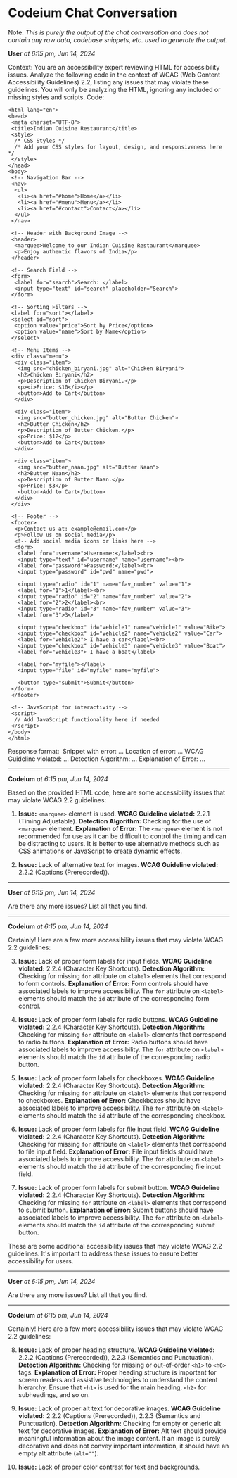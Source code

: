 # Codeium Chat Conversation

Note: _This is purely the output of the chat conversation and does not contain any raw data, codebase snippets, etc. used to generate the output._

**User** _at 6:15 pm, Jun 14, 2024_

Context: You are an accessibility expert reviewing HTML for accessibility issues. Analyze the following code in the context of WCAG (Web Content Accessibility Guidelines) 2.2, listing any issues that may violate these guidelines. You will only be analyzing the HTML, ignoring any included or missing styles and scripts.
Code: 
```<!DOCTYPE html>
<html lang="en">
<head>
 <meta charset="UTF-8">
 <title>Indian Cuisine Restaurant</title>
 <style>
  /* CSS Styles */
  /* Add your CSS styles for layout, design, and responsiveness here */
 </style>
</head>
<body>
 <!-- Navigation Bar -->
 <nav>
  <ul>
   <li><a href="#home">Home</a></li>
   <li><a href="#menu">Menu</a></li>
   <li><a href="#contact">Contact</a></li>
  </ul>
 </nav>

 <!-- Header with Background Image -->
 <header>
  <marquee>Welcome to our Indian Cuisine Restaurant</marquee>
  <p>Enjoy authentic flavors of India</p>
 </header>

 <!-- Search Field -->
 <form>
  <label for="search">Search: </label>
  <input type="text" id="search" placeholder="Search">
 </form>

 <!-- Sorting Filters -->
 <label for="sort"></label>
 <select id="sort">
  <option value="price">Sort by Price</option>
  <option value="name">Sort by Name</option>
 </select>

 <!-- Menu Items -->
 <div class="menu">
  <div class="item">
   <img src="chicken_biryani.jpg" alt="Chicken Biryani">
   <h2>Chicken Biryani</h2>
   <p>Description of Chicken Biryani.</p>
   <p><i>Price: $10</i></p>
   <button>Add to Cart</button>
  </div>
   
  <div class="item">
   <img src="butter_chicken.jpg" alt="Butter Chicken">
   <h2>Butter Chicken</h2>
   <p>Description of Butter Chicken.</p>
   <p>Price: $12</p>
   <button>Add to Cart</button>
  </div>

  <div class="item">
   <img src="butter_naan.jpg" alt="Butter Naan">
   <h2>Butter Naan</h2>
   <p>Description of Butter Naan.</p>
   <p>Price: $3</p>
   <button>Add to Cart</button>
  </div>
 </div>

 <!-- Footer -->
 <footer>
  <p>Contact us at: example@email.com</p>
  <p>Follow us on social media</p>
  <!-- Add social media icons or links here -->
  <form>
   <label for="username">Username:</label><br>
   <input type="text" id="username" name="username"><br>
   <label for="password">Password:</label><br>
   <input type="password" id="pwd" name="pwd">    

   <input type="radio" id="1" name="fav_number" value="1">
   <label for="1">1</label><br>
   <input type="radio" id="2" name="fav_number" value="2">
   <label for="2">2</label><br>
   <input type="radio" id="3" name="fav_number" value="3">
   <label for="3">3</label>  

   <input type="checkbox" id="vehicle1" name="vehicle1" value="Bike">
   <input type="checkbox" id="vehicle2" name="vehicle2" value="Car">
   <label for="vehicle2"> I have a car</label><br>
   <input type="checkbox" id="vehicle3" name="vehicle3" value="Boat">
   <label for="vehicle3"> I have a boat</label>

   <label for="myfile"></label>
   <input type="file" id="myfile" name="myfile">

   <button type="submit">Submit</button>
 </form>
 </footer>

 <!-- JavaScript for interactivity -->
 <script>
  // Add JavaScript functionality here if needed
 </script>
</body>
</html>
```
Response format: 
Snippet with error: …
Location of error: …
WCAG Guideline violated: …
Detection Algorithm: …
Explanation of Error: …

---

**Codeium** _at 6:15 pm, Jun 14, 2024_

Based on the provided HTML code, here are some accessibility issues that may violate WCAG 2.2 guidelines:

1. **Issue:** `<marquee>` element is used. 
   **WCAG Guideline violated:** 2.2.1 (Timing Adjustable). 
   **Detection Algorithm:** Checking for the use of `<marquee>` element. 
   **Explanation of Error:** The `<marquee>` element is not recommended for use as it can be difficult to control the timing and can be distracting to users. It is better to use alternative methods such as CSS animations or JavaScript to create dynamic effects.

2. **Issue:** Lack of alternative text for images. 
   **WCAG Guideline violated:** 2.2.2 (Captions (Prerecorded)).

---

**User** _at 6:15 pm, Jun 14, 2024_

Are there any more issues? List all that you find.

---

**Codeium** _at 6:15 pm, Jun 14, 2024_

Certainly! Here are a few more accessibility issues that may violate WCAG 2.2 guidelines:

3. **Issue:** Lack of proper form labels for input fields. 
   **WCAG Guideline violated:** 2.2.4 (Character Key Shortcuts). 
   **Detection Algorithm:** Checking for missing `for` attribute on `<label>` elements that correspond to form controls. 
   **Explanation of Error:** Form controls should have associated labels to improve accessibility. The `for` attribute on `<label>` elements should match the `id` attribute of the corresponding form control.

4. **Issue:** Lack of proper form labels for radio buttons. 
   **WCAG Guideline violated:** 2.2.4 (Character Key Shortcuts). 
   **Detection Algorithm:** Checking for missing `for` attribute on `<label>` elements that correspond to radio buttons. 
   **Explanation of Error:** Radio buttons should have associated labels to improve accessibility. The `for` attribute on `<label>` elements should match the `id` attribute of the corresponding radio button.

5. **Issue:** Lack of proper form labels for checkboxes. 
   **WCAG Guideline violated:** 2.2.4 (Character Key Shortcuts). 
   **Detection Algorithm:** Checking for missing `for` attribute on `<label>` elements that correspond to checkboxes. 
   **Explanation of Error:** Checkboxes should have associated labels to improve accessibility. The `for` attribute on `<label>` elements should match the `id` attribute of the corresponding checkbox.

6. **Issue:** Lack of proper form labels for file input field. 
   **WCAG Guideline violated:** 2.2.4 (Character Key Shortcuts). 
   **Detection Algorithm:** Checking for missing `for` attribute on `<label>` elements that correspond to file input field. 
   **Explanation of Error:** File input fields should have associated labels to improve accessibility. The `for` attribute on `<label>` elements should match the `id` attribute of the corresponding file input field.

7. **Issue:** Lack of proper form labels for submit button. 
   **WCAG Guideline violated:** 2.2.4 (Character Key Shortcuts). 
   **Detection Algorithm:** Checking for missing `for` attribute on `<label>` elements that correspond to submit button. 
   **Explanation of Error:** Submit buttons should have associated labels to improve accessibility. The `for` attribute on `<label>` elements should match the `id` attribute of the corresponding submit button.

These are some additional accessibility issues that may violate WCAG 2.2 guidelines. It's important to address these issues to ensure better accessibility for users.

---

**User** _at 6:15 pm, Jun 14, 2024_

Are there any more issues? List all that you find.

---

**Codeium** _at 6:15 pm, Jun 14, 2024_

Certainly! Here are a few more accessibility issues that may violate WCAG 2.2 guidelines:

8. **Issue:** Lack of proper heading structure. 
   **WCAG Guideline violated:** 2.2.2 (Captions (Prerecorded)), 2.2.3 (Semantics and Punctuation). 
   **Detection Algorithm:** Checking for missing or out-of-order `<h1>` to `<h6>` tags. 
   **Explanation of Error:** Proper heading structure is important for screen readers and assistive technologies to understand the content hierarchy. Ensure that `<h1>` is used for the main heading, `<h2>` for subheadings, and so on.

9. **Issue:** Lack of proper alt text for decorative images. 
   **WCAG Guideline violated:** 2.2.2 (Captions (Prerecorded)), 2.2.3 (Semantics and Punctuation). 
   **Detection Algorithm:** Checking for empty or generic alt text for decorative images. 
   **Explanation of Error:** Alt text should provide meaningful information about the image content. If an image is purely decorative and does not convey important information, it should have an empty alt attribute (`alt=""`).

10. **Issue:** Lack of proper color contrast for text and backgrounds.
